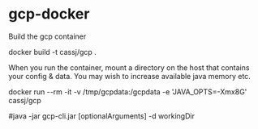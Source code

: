 # gcp-docker

Build the gcp container

docker build -t cassj/gcp .


When you run the container, mount a directory on the host that contains your config & data. You may wish to increase available java memory etc.

docker run --rm -it -v /tmp/gcpdata:/gcpdata  -e 'JAVA_OPTS=-Xmx8G' cassj/gcp 



#java -jar gcp-cli.jar [optionalArguments] -d workingDir

